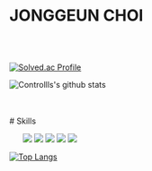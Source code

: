# JONGGEUN CHOI

<br/>
<br/>

[![Solved.ac Profile](http://mazassumnida.wtf/api/v2/generate_badge?boj=controls)](https://solved.ac/controls/)

![Controllls's github stats](https://github-readme-stats.vercel.app/api?username=Controllls&show_icons=true)

<br />
<br/>
# Skills

<ul class='no_dot'>
<img src="https://img.shields.io/badge/JAVA-007396?style=for-the-badge&logo=Java&logoColor=white">
<img src="https://img.shields.io/badge/Spring-6DB33F?style=for-the-badge&logo=Spring&logoColor=white">
<img src="https://img.shields.io/badge/MySQL-4479A1?style=for-the-badge&logo=MySQL&logoColor=white">
<img src="https://img.shields.io/badge/aws-232F3E?style=for-the-badge&logo=Amazon aws&logoColor=white">
<img src="https://img.shields.io/badge/github-181717?style=for-the-badge&logo=github&logoColor=white">  
</ul>

[![Top Langs](https://github-readme-stats.vercel.app/api/top-langs/?username=Controllls&layout=compact)](https://github.com/anuraghazra/github-readme-stats)
<br />

<!--
**Controllls/Controllls** is a ✨ _special_ ✨ repository because its `README.md` (this file) appears on your GitHub profile.

Here are some ideas to get you started:

- 🔭 I’m currently working on ...
- 🌱 I’m currently learning ...
- 👯 I’m looking to collaborate on ...
- 🤔 I’m looking for help with ...
- 💬 Ask me about ...
- 📫 How to reach me: ...
- 😄 Pronouns: ...
- ⚡ Fun fact: ...
-->
